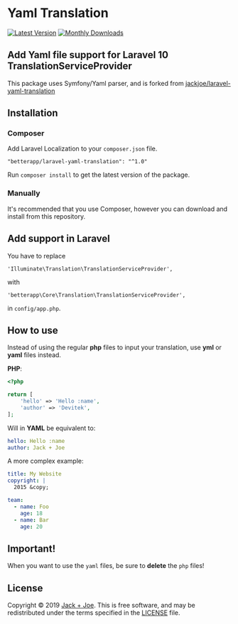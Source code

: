 # Yaml Translation

[![Latest Version](https://img.shields.io/packagist/v/betterapp/laravel-yaml-translation.svg)](https://packagist.org/packages/jackjoe/yaml-translation)
[![Monthly Downloads](https://img.shields.io/packagist/dm/betterapp/laravel-yaml-translation.svg)](https://packagist.org/jackjoe/yaml-translation/image/stats)

## Add Yaml file support for Laravel 10 TranslationServiceProvider

This package uses Symfony/Yaml parser, and is forked from
[jackjoe/laravel-yaml-translation](https://github.com/jackjoe/laravel-yaml-translation)

## Installation

### Composer

Add Laravel Localization to your `composer.json` file.

    "betterapp/laravel-yaml-translation": "^1.0"

Run `composer install` to get the latest version of the package.

### Manually

It's recommended that you use Composer, however you can download and install
from this repository.

## Add support in Laravel

You have to replace

`'Illuminate\Translation\TranslationServiceProvider',`

with

`'betterapp\Core\Translation\TranslationServiceProvider',`

in `config/app.php`.

## How to use

Instead of using the regular **php** files to input your translation, use
**yml** or **yaml** files instead.

**PHP**:

```php
<?php

return [
	'hello' => 'Hello :name',
    'author' => 'Devitek',
];
```

Will in **YAML** be equivalent to:

```yaml
hello: Hello :name
author: Jack + Joe
```

A more complex example:

```yaml
title: My Website
copyright: |
  2015 &copy;

team:
  - name: Foo
    age: 18
  - name: Bar
    age: 20
```

## Important!

When you want to use the `yaml` files, be sure to **delete** the `php` files!

## License

Copyright © 2019 [Jack + Joe](https://jackjoe.be?utm_source=github&utm_campaign=yml). This is free
software, and may be redistributed under the terms specified in the
[LICENSE](/LICENSE) file.
